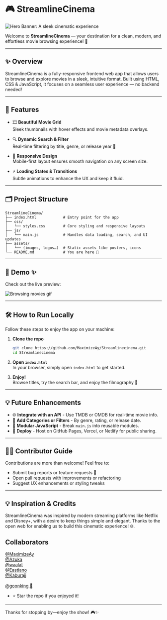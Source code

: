 # 🎮 StreamlineCinema

![Hero Banner: A sleek cinematic experience](https://media.giphy.com/media/3oEjI6SIIHBdRxXI40/giphy.gif)

Welcome to **StreamlineCinema** — your destination for a clean, modern, and effortless movie browsing experience! 🍿

---

## ✨ Overview

StreamlineCinema is a fully-responsive frontend web app that allows users to browse and explore movies in a sleek, intuitive format. Built using HTML, CSS & JavaScript, it focuses on a seamless user experience — no backend needed!

---

## 🧹 Features

- 🎞️ **Beautiful Movie Grid**  
  Sleek thumbnails with hover effects and movie metadata overlays.

- 🔍 **Dynamic Search & Filter**  
  Real-time filtering by title, genre, or release year 🔎

- 📱 **Responsive Design**  
  Mobile-first layout ensures smooth navigation on any screen size.

- ⚡ **Loading States & Transitions**  
  Subtle animations to enhance the UX and keep it fluid.

---

## 🗂️ Project Structure

```
StreamlineCinema/
├── index.html            # Entry point for the app
├── css/
│   └── styles.css        # Core styling and responsive layouts
├── js/
│   └── main.js           # Handles data loading, search, and UI updates
├── assets/
│   └── (images, logos…)  # Static assets like posters, icons
└── README.md             # You are here 👀
```

---

## 🎨 Demo ✨

Check out the live preview:

![Browsing movies gif](https://media.giphy.com/media/l0MYrQx3nG7QpwvX6/giphy.gif)

---

## 🛠️ How to Run Locally

Follow these steps to enjoy the app on your machine:

1. **Clone the repo**  
   ```bash
   git clone https://github.com/MaximizeAy/Streamlinecinema.git
   cd Streamlinecinema
   ```

2. **Open `index.html`**  
   In your browser, simply open `index.html` to get started.

3. **Enjoy!**  
   Browse titles, try the search bar, and enjoy the filmography 🎉

---

## 💡 Future Enhancements

- 🌐 **Integrate with an API** - Use TMDB or OMDB for real-time movie info.  
- 🤖 **Add Categories or Filters** - By genre, rating, or release date.  
- 🧹 **Modular JavaScript** - Break `main.js` into reusable modules.  
- 👑 **Deploy** - Host on GitHub Pages, Vercel, or Netlify for public sharing.

---

## 🧑‍💻 Contributor Guide

Contributions are more than welcome! Feel free to:

- Submit bug reports or feature requests 🐛  
- Open pull requests with improvements or refactoring  
- Suggest UX enhancements or styling tweaks

---

## 💡 Inspiration & Credits

StreamlineCinema was inspired by modern streaming platforms like Netflix and Disney+, with a desire to keep things simple and elegant. Thanks to the open web for enabling us to build this cinematic experience! 🌐.

## Collaborators
[@MaximizeAy](https://twitter.com/MaximizeAy)  
[@Azuka](https://github.com/thebareminimumartist)<br>
[@waalat](https://github.com/waalat)  
[@Eastiano](https://github.com/Eastiano)  
[@Kaburajj](https://github.com/kaburajj)  
<br>
[@goonking 👑](https://github.com/gonking68)
- ⭐ Star the repo if you enjoyed it!

---

Thanks for stopping by—enjoy the show! 🎮✨

